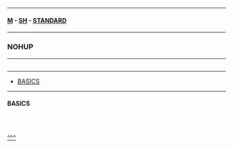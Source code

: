 
---

#### [M](https://github.com/ttltrk/TTT/blob/master/menu.md) - [SH](https://github.com/ttltrk/TTT/blob/master/SH/SH.md) - [STANDARD](https://github.com/ttltrk/TTT/blob/master/SH/STANDARD/STANDARD.md)

---

### NOHUP

---

```

```

---

* [BASICS](#BASICS)

---

#### BASICS

```

```

```sh

```

```sh

```

[^^^](#NOHUP)
